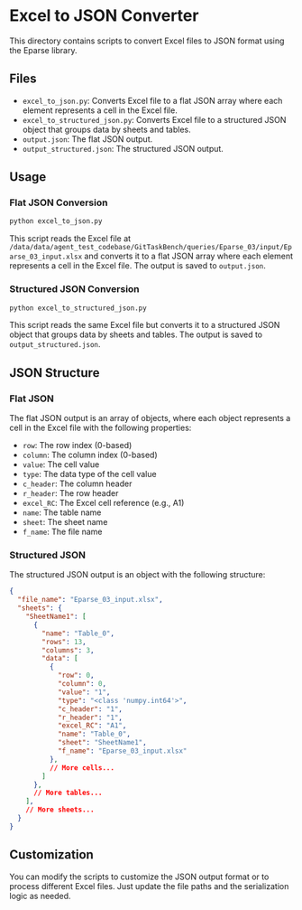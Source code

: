 # Excel to JSON Converter

This directory contains scripts to convert Excel files to JSON format using the Eparse library.

## Files

- `excel_to_json.py`: Converts Excel file to a flat JSON array where each element represents a cell in the Excel file.
- `excel_to_structured_json.py`: Converts Excel file to a structured JSON object that groups data by sheets and tables.
- `output.json`: The flat JSON output.
- `output_structured.json`: The structured JSON output.

## Usage

### Flat JSON Conversion

```bash
python excel_to_json.py
```

This script reads the Excel file at `/data/data/agent_test_codebase/GitTaskBench/queries/Eparse_03/input/Eparse_03_input.xlsx` and converts it to a flat JSON array where each element represents a cell in the Excel file. The output is saved to `output.json`.

### Structured JSON Conversion

```bash
python excel_to_structured_json.py
```

This script reads the same Excel file but converts it to a structured JSON object that groups data by sheets and tables. The output is saved to `output_structured.json`.

## JSON Structure

### Flat JSON

The flat JSON output is an array of objects, where each object represents a cell in the Excel file with the following properties:

- `row`: The row index (0-based)
- `column`: The column index (0-based)
- `value`: The cell value
- `type`: The data type of the cell value
- `c_header`: The column header
- `r_header`: The row header
- `excel_RC`: The Excel cell reference (e.g., A1)
- `name`: The table name
- `sheet`: The sheet name
- `f_name`: The file name

### Structured JSON

The structured JSON output is an object with the following structure:

```json
{
  "file_name": "Eparse_03_input.xlsx",
  "sheets": {
    "SheetName1": [
      {
        "name": "Table_0",
        "rows": 13,
        "columns": 3,
        "data": [
          {
            "row": 0,
            "column": 0,
            "value": "1",
            "type": "<class 'numpy.int64'>",
            "c_header": "1",
            "r_header": "1",
            "excel_RC": "A1",
            "name": "Table_0",
            "sheet": "SheetName1",
            "f_name": "Eparse_03_input.xlsx"
          },
          // More cells...
        ]
      },
      // More tables...
    ],
    // More sheets...
  }
}
```

## Customization

You can modify the scripts to customize the JSON output format or to process different Excel files. Just update the file paths and the serialization logic as needed.